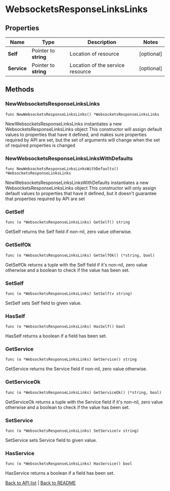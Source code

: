 # WebsocketsResponseLinksLinks

## Properties

Name | Type | Description | Notes
------------ | ------------- | ------------- | -------------
**Self** | Pointer to **string** | Location of resource | [optional] 
**Service** | Pointer to **string** | Location of the service resource | [optional] 

## Methods

### NewWebsocketsResponseLinksLinks

`func NewWebsocketsResponseLinksLinks() *WebsocketsResponseLinksLinks`

NewWebsocketsResponseLinksLinks instantiates a new WebsocketsResponseLinksLinks object
This constructor will assign default values to properties that have it defined,
and makes sure properties required by API are set, but the set of arguments
will change when the set of required properties is changed

### NewWebsocketsResponseLinksLinksWithDefaults

`func NewWebsocketsResponseLinksLinksWithDefaults() *WebsocketsResponseLinksLinks`

NewWebsocketsResponseLinksLinksWithDefaults instantiates a new WebsocketsResponseLinksLinks object
This constructor will only assign default values to properties that have it defined,
but it doesn't guarantee that properties required by API are set

### GetSelf

`func (o *WebsocketsResponseLinksLinks) GetSelf() string`

GetSelf returns the Self field if non-nil, zero value otherwise.

### GetSelfOk

`func (o *WebsocketsResponseLinksLinks) GetSelfOk() (*string, bool)`

GetSelfOk returns a tuple with the Self field if it's non-nil, zero value otherwise
and a boolean to check if the value has been set.

### SetSelf

`func (o *WebsocketsResponseLinksLinks) SetSelf(v string)`

SetSelf sets Self field to given value.

### HasSelf

`func (o *WebsocketsResponseLinksLinks) HasSelf() bool`

HasSelf returns a boolean if a field has been set.

### GetService

`func (o *WebsocketsResponseLinksLinks) GetService() string`

GetService returns the Service field if non-nil, zero value otherwise.

### GetServiceOk

`func (o *WebsocketsResponseLinksLinks) GetServiceOk() (*string, bool)`

GetServiceOk returns a tuple with the Service field if it's non-nil, zero value otherwise
and a boolean to check if the value has been set.

### SetService

`func (o *WebsocketsResponseLinksLinks) SetService(v string)`

SetService sets Service field to given value.

### HasService

`func (o *WebsocketsResponseLinksLinks) HasService() bool`

HasService returns a boolean if a field has been set.


[Back to API list](../README.md#documentation-for-api-endpoints) | [Back to README](../README.md)


